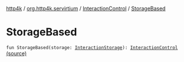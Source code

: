 [http4k](../../index.md) / [org.http4k.servirtium](../index.md) / [InteractionControl](index.md) / [StorageBased](./-storage-based.md)

# StorageBased

`fun StorageBased(storage: `[`InteractionStorage`](../-interaction-storage.md)`): `[`InteractionControl`](index.md) [(source)](https://github.com/http4k/http4k/blob/master/http4k-testing-servirtium/src/main/kotlin/org/http4k/servirtium/InteractionControl.kt#L7)